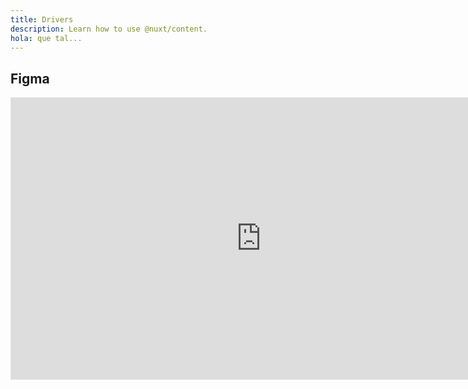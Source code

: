 ```yaml
---
title: Drivers
description: Learn how to use @nuxt/content.
hola: que tal...
---
```


## Figma

<div class="figma">
<iframe style="border: 1px solid rgba(0, 0, 0, 0.1);" width="800" height="450" src="https://www.figma.com/embed?embed_host=share&url=https%3A%2F%2Fwww.figma.com%2Ffile%2FPBZXCGrMsdQvR1i6SuXRUK%2Fgmpr%3Fnode-id%3D1505%253A1211" allowfullscreen></iframe>
</div>
